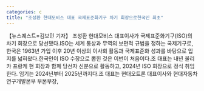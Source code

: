 ```yaml
---
categories: c
title: "조성환 현대모비스 대표 국제표준화기구 차기 회장으로한국인 최초"
---
```

【뉴스퀘스트=김보민 기자】 조성환 현대모비스 대표이사가 국제표준화기구(ISO)의 차기 회장으로 당선됐다.ISO는 세계 통상과 무역의 보편적 규범을 정하는 국제기구로, 한국은 1963년 가입 이후 20년 이상의 이사회 활동과 국제표준화 성과를 바탕으로 입지를 넓혀왔다.한국인이 ISO 수장으로 뽑힌 것은 이번이 처음이다.조 대표는 내년 울리카 프랑케 현 회장과 함께 당선자 신분으로 활동하고, 2024년 ISO 회장으로 정식 취임한다. 임기는 2024년부터 2025년까지다.조 대표는 현대오트론 대표이사와 현대자동차 연구개발본부 부본부장,